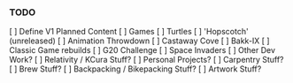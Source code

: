 ### TODO
[ ] Define V1 Planned Content
    [ ] Games
        [ ] Turtles
        [ ] 'Hopscotch' (unreleased)
        [ ] Animation Throwdown
        [ ] Castaway Cove
        [ ] Bakk-IX
        [ ] Classic Game rebuilds
            [ ] G20 Challenge
            [ ] Space Invaders
    [ ] Other Dev Work?
        [ ] Relativity / KCura Stuff?
    [ ] Personal Projects?
        [ ] Carpentry Stuff?
        [ ] Brew Stuff?
        [ ] Backpacking / Bikepacking Stuff?
        [ ] Artwork Stuff?